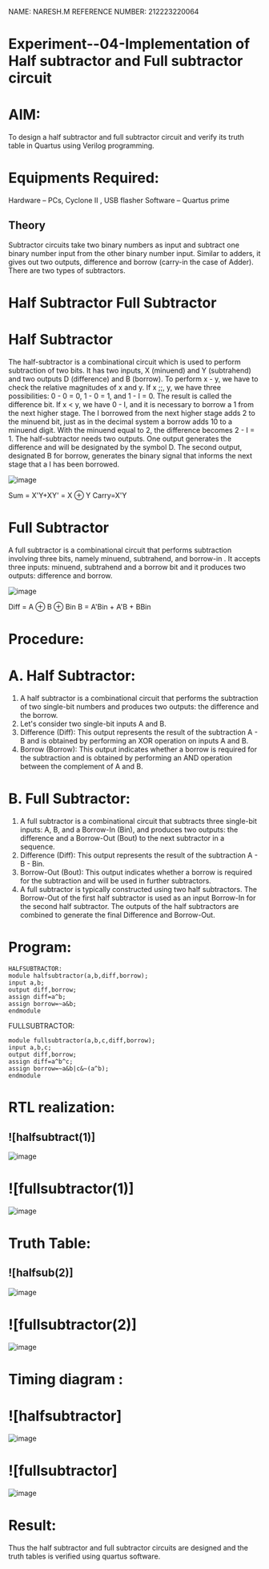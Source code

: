 NAME: NARESH.M
REFERENCE NUMBER: 212223220064

# Experiment--04-Implementation of Half subtractor and Full subtractor circuit
# AIM:
To design a half subtractor and full subtractor circuit and verify its truth table in Quartus using Verilog programming.

# Equipments Required:
 Hardware – PCs, Cyclone II , USB flasher
 Software – Quartus prime
## Theory
Subtractor circuits take two binary numbers as input and subtract one binary number input from the other binary number input. Similar to adders, it gives out two outputs, difference and borrow (carry-in the case of Adder). There are two types of subtractors.

# Half Subtractor Full Subtractor
# Half Subtractor
The half-subtractor is a combinational circuit which is used to perform subtraction of two bits. It has two inputs, X (minuend) and Y (subtrahend) and two outputs D (difference) and B (borrow). To perform x - y, we have to check the relative magnitudes of x and y. If x ;;, y, we have three possibilities: 0 - 0 = 0, 1 - 0 = 1, and 1 - I = 0. The result is called the difference bit. If x < y, we have 0 - I, and it is necessary to borrow a 1 from the next higher stage. The I borrowed from the next higher stage adds 2 to the minuend bit, just as in the decimal system a borrow adds 10 to a minuend digit. With the minuend equal to 2, the difference becomes 2 - I = 1. The half-subtractor needs two outputs. One output generates the difference and will be designated by the symbol D. The second output, designated B for borrow, generates the binary signal that informs the next stage that a I has been borrowed.

![image](https://github.com/blessingjeffrey/Experiment--03-Half-Subtractor-and-Full-subtractor/assets/149134943/a7766cc4-e8af-4533-b3bb-d2a3f623b9da)

Sum = X'Y+XY' = X ⊕ Y
Carry=X'Y

# Full Subtractor
A full subtractor is a combinational circuit that performs subtraction involving three bits, namely minuend, subtrahend, and borrow-in . It accepts three inputs: minuend, subtrahend and a borrow bit and it produces two outputs: difference and borrow.

![image](https://github.com/blessingjeffrey/Experiment--03-Half-Subtractor-and-Full-subtractor/assets/149134943/e20f5c70-ce6c-4097-89a1-0df49366da7c)

Diff = A ⊕ B ⊕ Bin B = A'Bin + A'B + BBin

# Procedure:
# A.  Half Subtractor:
1. A half subtractor is a combinational circuit that performs the subtraction of two single-bit numbers and produces two outputs: the difference and the borrow.
2. Let's consider two single-bit inputs A and B.
3. Difference (Diff): This output represents the result of the subtraction A - B and is obtained by performing an XOR operation on inputs A and B.
4. Borrow (Borrow): This output indicates whether a borrow is required for the subtraction and is obtained by performing an AND operation between the complement of A and B.
# B. Full Subtractor:
1. A full subtractor is a combinational circuit that subtracts three single-bit inputs: A, B, and a Borrow-In (Bin), and produces two outputs: the difference and a Borrow-Out (Bout) to the next subtractor in a sequence.
2. Difference (Diff): This output represents the result of the subtraction A - B - Bin.
3. Borrow-Out (Bout): This output indicates whether a borrow is required for the subtraction and will be used in further subtractors.
4. A full subtractor is typically constructed using two half subtractors. The Borrow-Out of the first half subtractor is used as an input Borrow-In for the second half subtractor. The outputs of the half subtractors are combined to generate the final Difference and Borrow-Out.

# Program:
```
HALFSUBTRACTOR:
module halfsubtractor(a,b,diff,borrow);
input a,b;
output diff,borrow;
assign diff=a^b;
assign borrow=~a&b;
endmodule
```
FULLSUBTRACTOR:
```
module fullsubtractor(a,b,c,diff,borrow);
input a,b,c;
output diff,borrow;
assign diff=a^b^c;
assign borrow=~a&b|c&~(a^b);
endmodule
```
#  RTL realization:
## ![halfsubtract(1)] 

![image](https://github.com/blessingjeffrey/Experiment--03-Half-Subtractor-and-Full-subtractor/assets/149134943/6a04838f-6536-4f76-a899-55b736978d71)

# ![fullsubtractor(1)]

![image](https://github.com/blessingjeffrey/Experiment--03-Half-Subtractor-and-Full-subtractor/assets/149134943/c0cd38c2-272f-4cf8-b523-ee3f032c7998)

# Truth Table:
## ![halfsub(2)]
![image](https://github.com/blessingjeffrey/Experiment--03-Half-Subtractor-and-Full-subtractor/assets/149134943/18363a8b-0409-4196-8b17-fda095b9194b)

# ![fullsubtractor(2)]
![image](https://github.com/blessingjeffrey/Experiment--03-Half-Subtractor-and-Full-subtractor/assets/149134943/c60f3d4e-b38d-4d3c-8159-0ba30051b7f0)

# Timing diagram :
# ![halfsubtractor]
![image](https://github.com/blessingjeffrey/Experiment--03-Half-Subtractor-and-Full-subtractor/assets/149134943/7bd6f0ef-d047-4aae-adad-f74c64d0e7cd)

# ![fullsubtractor]
![image](https://github.com/blessingjeffrey/Experiment--03-Half-Subtractor-and-Full-subtractor/assets/149134943/275d451c-e249-428f-b313-c2063c0e86e9)

# Result:
Thus the half subtractor and full subtractor circuits are designed and the truth tables is verified using quartus software.
